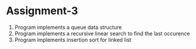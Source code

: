 # Assignment-3
1. Program implements a queue data structure
2. Program implements a recursive linear search to find the last occurence
3. Program implements insertion sort for linked list
